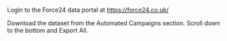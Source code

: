 Login to the Force24 data portal at https://force24.co.uk/

Download the dataset from the Automated Campaigns section. Scroll down to the bottom and Export All. 